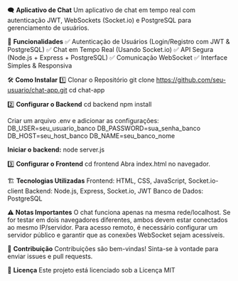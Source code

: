 🗨️ **Aplicativo de Chat**
Um aplicativo de chat em tempo real com autenticação JWT, WebSockets (Socket.io) e PostgreSQL para gerenciamento de usuários.

🚀 **Funcionalidades**
✅ Autenticação de Usuários (Login/Registro com JWT & PostgreSQL)
✅ Chat em Tempo Real (Usando Socket.io)
✅ API Segura (Node.js + Express + PostgreSQL)
✅ Comunicação WebSocket
✅ Interface Simples & Responsiva

🛠️ **Como Instalar**
1️⃣ Clonar o Repositório
git clone https://github.com/seu-usuario/chat-app.git
cd chat-app

2️⃣ **Configurar o Backend**
cd backend
npm install

Criar um arquivo .env e adicionar as configurações:
DB_USER=seu_usuario_banco
DB_PASSWORD=sua_senha_banco
DB_HOST=seu_host_banco
DB_NAME=seu_banco_nome

**Iniciar o backend:**
node server.js

3️⃣ **Configurar o Frontend**
cd frontend
Abra index.html no navegador.

🏗️ **Tecnologias Utilizadas**
Frontend: HTML, CSS, JavaScript, Socket.io-client
Backend: Node.js, Express, Socket.io, JWT
Banco de Dados: PostgreSQL

⚠️ **Notas Importantes**
O chat funciona apenas na mesma rede/localhost.
Se for testar em dois navegadores diferentes, ambos devem estar conectados ao mesmo IP/servidor.
Para acesso remoto, é necessário configurar um servidor público e garantir que as conexões WebSocket sejam acessíveis.

🤝 **Contribuição**
Contribuições são bem-vindas! Sinta-se à vontade para enviar issues e pull requests.

📜 **Licença**
Este projeto está licenciado sob a Licença MIT
